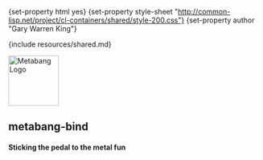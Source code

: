 {set-property html yes}
{set-property style-sheet "http://common-lisp.net/project/cl-containers/shared/style-200.css"}
{set-property author "Gary Warren King"}

{include resources/shared.md}

<div class="header">
	<span class="logo"><a href="http://www.metabang.com/" title="metabang.com"><img src="http://common-lisp.net/project/cl-containers/shared/metabang-2.png" title="metabang.com" width="100" alt="Metabang Logo" /></a></span>

## metabang-bind

#### Sticking the pedal to the metal fun

</div>

  [tr]: test-report.html

  [darcs]: http://www.darcs.net/
  [asdf-install]: http://common-lisp.net/project/asdf-install
  [tarball]: http://common-lisp.net/project/cl-containers/bundler/bundler_latest.tar.gz
  [gwking]: http://www.metabang.com/
  [bundler-cliki]: http://www.cliki.net/bundler
  [ASDF-Extension]: http://www.cliki.net/asdf-extension
  [gwking-mail]: mailto:gwking@metabang.com
  
  [CL-Markdown]: http://common-lisp.net/project/cl-markdown/
  [asdf-install]: http://www.cliki.net/asdf-install
  [metabang-bind-cliki]: http://www.cliki.net/metabang-bind
  [metabang-bind-tar]: http://common-lisp.net/project/metabang-bind/metabang-bind_latest.tar.gz


  [8]: http://common-lisp.net/cgi-bin/mailman/listinfo/metabang-bind-announce
  [9]: http://common-lisp.net/cgi-bin/mailman/listinfo/metabang-bind-devel

  [1]: http://common-lisp.net/project/cl-containers/shared/metabang-2.png (metabang.com)
  [2]: http://www.metabang.com/ (metabang.com)


